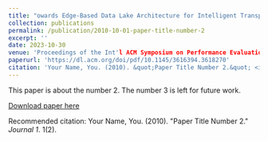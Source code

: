 ```yaml
---
title: "owards Edge-Based Data Lake Architecture for Intelligent Transportation System"
collection: publications
permalink: /publication/2010-10-01-paper-title-number-2
excerpt: ''
date: 2023-10-30
venue: 'Proceedings of the Int'l ACM Symposium on Performance Evaluation of Wireless Ad Hoc, Sensor, & Ubiquitous Networks (PE-WASUN '23)'
paperurl: 'https://dl.acm.org/doi/pdf/10.1145/3616394.3618270'
citation: 'Your Name, You. (2010). &quot;Paper Title Number 2.&quot; <i>Journal 1</i>. 1(2).'
---
```

This paper is about the number 2. The number 3 is left for future work.

[Download paper here](https://dl.acm.org/doi/pdf/10.1145/3616394.3618270)

Recommended citation: Your Name, You. (2010). "Paper Title Number 2." <i>Journal 1</i>. 1(2).
<!-- 
---
title: "Towards Edge-Based Data Lake Architecture for Intelligent Transportation System"
collection: publications
permalink: /publication/2009-10-01-paper-title-number-1
excerpt: ''
date: 2023-30-10
venue: 'Proceedings of the Int'l ACM Symposium on Performance Evaluation of Wireless Ad Hoc, Sensor, & Ubiquitous Networks (PE-WASUN '23)'
paperurl: 'https://dl.acm.org/doi/pdf/10.1145/3616394.3618270'
citation: 'Danilo Fernandes, Douglas L. L. Moura, Gean Santos, Geymerson S. Ramos, Fabiane Queiroz, and Andre L. L. Aquino. 2023. Towards Edge-Based Data Lake Architecture for Intelligent Transportation System. In Proceedings of the Int'l ACM Symposium on Performance Evaluation of Wireless Ad Hoc, Sensor, & Ubiquitous Networks (PE-WASUN '23). Association for Computing Machinery, New York, NY, USA, 1–8. https://doi.org/10.1145/3616394.3618270'
--- -->